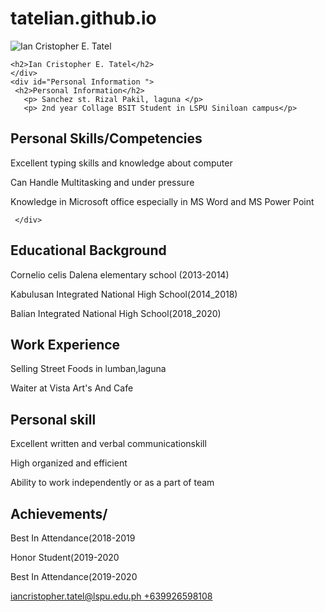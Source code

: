 # tatelian.github.io
<html>
<head>
<title>Ian Cristopher E. Tatel</title>
</head>
<body>
<div id="container">
   <div id="header">
    <img src="" alt="Ian Cristopher E. Tatel">
    
    <h2>Ian Cristopher E. Tatel</h2>
    </div>
    <div id="Personal Information ">
     <h2>Personal Information</h2>
       <p> Sanchez st. Rizal Pakil, laguna </p>
       <p> 2nd year Collage BSIT Student in LSPU Siniloan campus</p>
       
       
     
          
   <div id="Skills">
       <h2> Personal Skills/Competencies</h2>
       <p>Excellent typing skills and knowledge about computer</p>
       <p>Can Handle Multitasking and under pressure</p>
       <p>Knowledge in Microsoft office especially in MS Word and MS Power Point</p>

     </div>
   
   <div id="Education">
     <h2>Educational Background</h2>
     <p>Cornelio celis Dalena elementary school (2013-2014)</p>
     <p>Kabulusan Integrated National High School(2014_2018)</p>
     <p>Balian Integrated National High School(2018_2020)</p>
     <p></p>
     </di>
   
   <div id="Work">
     <h2>Work Experience</h2>
     <p>Selling Street Foods in lumban,laguna</p>
     <p>Waiter at Vista Art's And Cafe</p>
     
   <div id= "Personal skill">
     <h2>Personal skill</h2>
     <p>Excellent written and verbal communicationskill </p>
     <p>High organized and efficient</p>
     <p>Ability to work independently or as a part of team</p>
     </div>
    
   <div id= "Achievements">
   <h2>Achievements/</h2>
   <p>Best In Attendance(2018-2019</p>
   <p>Honor Student(2019-2020</p>
   <p>Best In Attendance(2019-2020</p>
   </div>
     <div id="footer">
     <a href="mailto: ">iancristopher.tatel@lspu.edu.ph </a>
     <a href="tel:+639753525190">+639926598108</a>
     </div>
   </div> 
